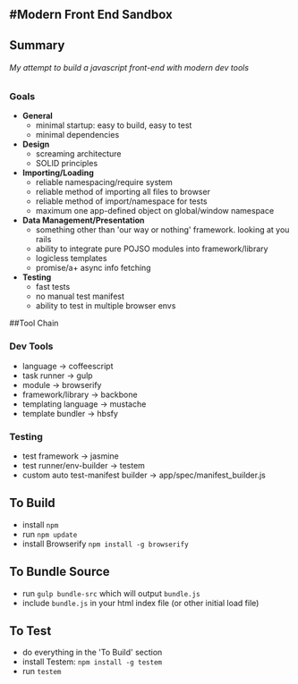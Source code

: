 #Modern Front End Sandbox
---

## Summary

###### My attempt to build a javascript front-end with modern dev tools

### Goals

  - **General**
    - minimal startup: easy to build, easy to test
    - minimal dependencies
  - **Design**
    - screaming architecture
    - SOLID principles
  - **Importing/Loading**
    - reliable namespacing/require system
    - reliable method of importing all files to browser
    - reliable method of import/namespace for tests
    - maximum one app-defined object on global/window namespace
  - **Data Management/Presentation**
    - something other than 'our way or nothing' framework. looking at you rails
    - ability to integrate pure POJSO modules into framework/library
    - logicless templates
    - promise/a+ async info fetching
  - **Testing**
    - fast tests
    - no manual test manifest
    - ability to test in multiple browser envs


##Tool Chain

### Dev Tools
  - language            -> coffeescript
  - task runner         -> gulp
  - module              -> browserify
  - framework/library   -> backbone
  - templating language -> mustache
  - template bundler    -> hbsfy

### Testing
  - test framework                    -> jasmine
  - test runner/env-builder           -> testem
  - custom auto test-manifest builder -> app/spec/manifest_builder.js


## To Build
  - install `npm`
  - run `npm update`
  - install Browserify `npm install -g browserify`

## To Bundle Source
  - run `gulp bundle-src` which will output `bundle.js`
  - include `bundle.js` in your html index file (or other initial load file)

## To Test
   - do everything in the 'To Build' section
   - install Testem: `npm install -g testem`
   - run `testem`

